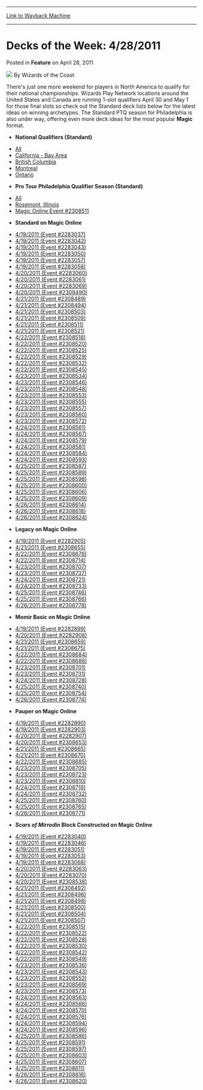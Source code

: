
---
[Link to Wayback Machine](https://web.archive.org/web/20211018111853/https://magic.wizards.com/en/articles/archive/feature/decks-week-4282011-2011-04-28)

[_metadata_:wayback_url]:- "https://magic.wizards.com/en/articles/archive/feature/decks-week-4282011-2011-04-28"
[_metadata_:wayback_raw_url]:- "https://web.archive.org/web/20211018111853id_/https://magic.wizards.com/en/articles/archive/feature/decks-week-4282011-2011-04-28"
[_metadata_:wayback_capture_timestamp]:- "2021-10-18 11:18:53+00:00"
[_metadata_:publish_date]:- "2011-04-28"
[_metadata_:description]:- "There's just one more weekend for players in North America to qualify for their national championships. Wizards Play Network locations around the United States and Canada are running 1-slot qualifiers April 30 and May 1 for those final slots so check out the Standard deck lists below for the latest ideas on winning archetypes. The Standard PTQ season for Philadelphia is also"
[_metadata_:generator]:- "Drupal 7 (http://drupal.org)"
---


Decks of the Week: 4/28/2011
============================



 Posted in **Feature**
 on April 28, 2011 






![](https://media.magic.wizards.com/styles/auth_small/public/images/person/wizards_author.jpg)
By Wizards of the Coast











There's just one more weekend for players in North America to qualify for their national championships. Wizards Play Network locations around the United States and Canada are running 1-slot qualifiers April 30 and May 1 for those final slots so check out the Standard deck lists below for the latest ideas on winning archetypes. The Standard PTQ season for Philadelphia is also under way, offering even more deck ideas for the most popular **Magic** format.


* **National Qualifiers (Standard)**
+ [All](/en/events/coverage/2011-national-qualifiers-top-8-standard-deck-lists)
+ [California - Bay Area](/en/articles/archive/event-coverage/2011-national-qualifiers-standard-2011-04-27)
+ [British Columbia](/en/articles/archive/event-coverage/2011-national-qualifiers-standard-2011-04-19)
+ [Montreal](/en/articles/archive/event-coverage/2011-national-qualifiers-standard-2011-04-18-5)
+ [Ontario](/en/articles/archive/event-coverage/2011-national-qualifiers-standard-2011-04-19-1)
* **Pro Tour Philadelphia Qualifier Season (Standard)**
+ [All](/en/events/coverage/pro-tour-philadelphia-qualifier-season-top-8-standard-deck-lists)
+ [Rosemont, Illinois](/en/articles/archive/event-coverage/pro-tour-philadelphia-qualifier-season-top-8-standard-deck-lists)
+ [Magic Online Event #2308511](http://www.wizards.com/Magic/Digital/MagicOnlineTourn.aspx?x=mtg/digital/magiconline/tourn/2308511)
* **Standard on Magic Online**
+ [4/19/2011 (Event #2283037)](http://archive.wizards.com/Magic/Digital/MagicOnlineTourn.aspx?x=mtg/digital/magiconline/tourn/2283037)
+ [4/19/2011 (Event #2283042)](http://archive.wizards.com/Magic/Digital/MagicOnlineTourn.aspx?x=mtg/digital/magiconline/tourn/2283042)
+ [4/19/2011 (Event #2283043)](http://archive.wizards.com/Magic/Digital/MagicOnlineTourn.aspx?x=mtg/digital/magiconline/tourn/2283043)
+ [4/19/2011 (Event #2283050)](http://archive.wizards.com/Magic/Digital/MagicOnlineTourn.aspx?x=mtg/digital/magiconline/tourn/2283050)
+ [4/19/2011 (Event #2283057)](http://archive.wizards.com/Magic/Digital/MagicOnlineTourn.aspx?x=mtg/digital/magiconline/tourn/2283057)
+ [4/19/2011 (Event #2283058)](http://archive.wizards.com/Magic/Digital/MagicOnlineTourn.aspx?x=mtg/digital/magiconline/tourn/2283058)
+ [4/20/2011 (Event #2283060)](http://archive.wizards.com/Magic/Digital/MagicOnlineTourn.aspx?x=mtg/digital/magiconline/tourn/2283060)
+ [4/20/2011 (Event #2283061)](http://archive.wizards.com/Magic/Digital/MagicOnlineTourn.aspx?x=mtg/digital/magiconline/tourn/2283061)
+ [4/20/2011 (Event #2283069)](http://archive.wizards.com/Magic/Digital/MagicOnlineTourn.aspx?x=mtg/digital/magiconline/tourn/2283069)
+ [4/20/2011 (Event #2308490)](http://archive.wizards.com/Magic/Digital/MagicOnlineTourn.aspx?x=mtg/digital/magiconline/tourn/2308490)
+ [4/21/2011 (Event #2308489)](http://archive.wizards.com/Magic/Digital/MagicOnlineTourn.aspx?x=mtg/digital/magiconline/tourn/2308489)
+ [4/21/2011 (Event #2308494)](http://archive.wizards.com/Magic/Digital/MagicOnlineTourn.aspx?x=mtg/digital/magiconline/tourn/2308494)
+ [4/21/2011 (Event #2308503)](http://archive.wizards.com/Magic/Digital/MagicOnlineTourn.aspx?x=mtg/digital/magiconline/tourn/2308503)
+ [4/21/2011 (Event #2308509)](http://archive.wizards.com/Magic/Digital/MagicOnlineTourn.aspx?x=mtg/digital/magiconline/tourn/2308509)
+ [4/21/2011 (Event #2308511)](http://archive.wizards.com/Magic/Digital/MagicOnlineTourn.aspx?x=mtg/digital/magiconline/tourn/2308511)
+ [4/21/2011 (Event #2308521)](http://archive.wizards.com/Magic/Digital/MagicOnlineTourn.aspx?x=mtg/digital/magiconline/tourn/2308521)
+ [4/22/2011 (Event #2308518)](http://archive.wizards.com/Magic/Digital/MagicOnlineTourn.aspx?x=mtg/digital/magiconline/tourn/2308518)
+ [4/22/2011 (Event #2308520)](http://archive.wizards.com/Magic/Digital/MagicOnlineTourn.aspx?x=mtg/digital/magiconline/tourn/2308520)
+ [4/22/2011 (Event #2308525)](http://archive.wizards.com/Magic/Digital/MagicOnlineTourn.aspx?x=mtg/digital/magiconline/tourn/2308525)
+ [4/22/2011 (Event #2308529)](http://archive.wizards.com/Magic/Digital/MagicOnlineTourn.aspx?x=mtg/digital/magiconline/tourn/2308529)
+ [4/22/2011 (Event #2308532)](http://archive.wizards.com/Magic/Digital/MagicOnlineTourn.aspx?x=mtg/digital/magiconline/tourn/2308532)
+ [4/22/2011 (Event #2308545)](http://archive.wizards.com/Magic/Digital/MagicOnlineTourn.aspx?x=mtg/digital/magiconline/tourn/2308545)
+ [4/23/2011 (Event #2308534)](http://archive.wizards.com/Magic/Digital/MagicOnlineTourn.aspx?x=mtg/digital/magiconline/tourn/2308534)
+ [4/23/2011 (Event #2308546)](http://archive.wizards.com/Magic/Digital/MagicOnlineTourn.aspx?x=mtg/digital/magiconline/tourn/2308546)
+ [4/23/2011 (Event #2308548)](http://archive.wizards.com/Magic/Digital/MagicOnlineTourn.aspx?x=mtg/digital/magiconline/tourn/2308548)
+ [4/23/2011 (Event #2308553)](http://archive.wizards.com/Magic/Digital/MagicOnlineTourn.aspx?x=mtg/digital/magiconline/tourn/2308553)
+ [4/23/2011 (Event #2308555)](http://archive.wizards.com/Magic/Digital/MagicOnlineTourn.aspx?x=mtg/digital/magiconline/tourn/2308555)
+ [4/23/2011 (Event #2308557)](http://archive.wizards.com/Magic/Digital/MagicOnlineTourn.aspx?x=mtg/digital/magiconline/tourn/2308557)
+ [4/23/2011 (Event #2308560)](http://archive.wizards.com/Magic/Digital/MagicOnlineTourn.aspx?x=mtg/digital/magiconline/tourn/2308560)
+ [4/23/2011 (Event #2308572)](http://archive.wizards.com/Magic/Digital/MagicOnlineTourn.aspx?x=mtg/digital/magiconline/tourn/2308572)
+ [4/24/2011 (Event #2308561)](http://archive.wizards.com/Magic/Digital/MagicOnlineTourn.aspx?x=mtg/digital/magiconline/tourn/2308561)
+ [4/24/2011 (Event #2308567)](http://archive.wizards.com/Magic/Digital/MagicOnlineTourn.aspx?x=mtg/digital/magiconline/tourn/2308567)
+ [4/24/2011 (Event #2308579)](http://archive.wizards.com/Magic/Digital/MagicOnlineTourn.aspx?x=mtg/digital/magiconline/tourn/2308579)
+ [4/24/2011 (Event #2308581)](http://archive.wizards.com/Magic/Digital/MagicOnlineTourn.aspx?x=mtg/digital/magiconline/tourn/2308581)
+ [4/24/2011 (Event #2308584)](http://archive.wizards.com/Magic/Digital/MagicOnlineTourn.aspx?x=mtg/digital/magiconline/tourn/2308584)
+ [4/24/2011 (Event #2308593)](http://archive.wizards.com/Magic/Digital/MagicOnlineTourn.aspx?x=mtg/digital/magiconline/tourn/2308593)
+ [4/25/2011 (Event #2308587)](http://archive.wizards.com/Magic/Digital/MagicOnlineTourn.aspx?x=mtg/digital/magiconline/tourn/2308587)
+ [4/25/2011 (Event #2308589)](http://archive.wizards.com/Magic/Digital/MagicOnlineTourn.aspx?x=mtg/digital/magiconline/tourn/2308589)
+ [4/25/2011 (Event #2308598)](http://archive.wizards.com/Magic/Digital/MagicOnlineTourn.aspx?x=mtg/digital/magiconline/tourn/2308598)
+ [4/25/2011 (Event #2308600)](http://archive.wizards.com/Magic/Digital/MagicOnlineTourn.aspx?x=mtg/digital/magiconline/tourn/2308600)
+ [4/25/2011 (Event #2308606)](http://archive.wizards.com/Magic/Digital/MagicOnlineTourn.aspx?x=mtg/digital/magiconline/tourn/2308606)
+ [4/25/2011 (Event #2308609)](http://archive.wizards.com/Magic/Digital/MagicOnlineTourn.aspx?x=mtg/digital/magiconline/tourn/2308609)
+ [4/26/2011 (Event #2308614)](http://archive.wizards.com/Magic/Digital/MagicOnlineTourn.aspx?x=mtg/digital/magiconline/tourn/2308614)
+ [4/26/2011 (Event #2308618)](http://archive.wizards.com/Magic/Digital/MagicOnlineTourn.aspx?x=mtg/digital/magiconline/tourn/2308618)
+ [4/26/2011 (Event #2308624)](http://archive.wizards.com/Magic/Digital/MagicOnlineTourn.aspx?x=mtg/digital/magiconline/tourn/2308624)
* **Legacy on Magic Online**
+ [4/19/2011 (Event #2282905)](http://archive.wizards.com/Magic/Digital/MagicOnlineTourn.aspx?x=mtg/digital/magiconline/tourn/2282905)
+ [4/21/2011 (Event #2308655)](http://archive.wizards.com/Magic/Digital/MagicOnlineTourn.aspx?x=mtg/digital/magiconline/tourn/2308655)
+ [4/22/2011 (Event #2308678)](http://archive.wizards.com/Magic/Digital/MagicOnlineTourn.aspx?x=mtg/digital/magiconline/tourn/2308678)
+ [4/22/2011 (Event #2308714)](http://archive.wizards.com/Magic/Digital/MagicOnlineTourn.aspx?x=mtg/digital/magiconline/tourn/2308714)
+ [4/23/2011 (Event #2308707)](http://archive.wizards.com/Magic/Digital/MagicOnlineTourn.aspx?x=mtg/digital/magiconline/tourn/2308707)
+ [4/23/2011 (Event #2308737)](http://archive.wizards.com/Magic/Digital/MagicOnlineTourn.aspx?x=mtg/digital/magiconline/tourn/2308737)
+ [4/24/2011 (Event #2308721)](http://archive.wizards.com/Magic/Digital/MagicOnlineTourn.aspx?x=mtg/digital/magiconline/tourn/2308721)
+ [4/24/2011 (Event #2308733)](http://archive.wizards.com/Magic/Digital/MagicOnlineTourn.aspx?x=mtg/digital/magiconline/tourn/2308733)
+ [4/25/2011 (Event #2308746)](http://archive.wizards.com/Magic/Digital/MagicOnlineTourn.aspx?x=mtg/digital/magiconline/tourn/2308746)
+ [4/25/2011 (Event #2308766)](http://archive.wizards.com/Magic/Digital/MagicOnlineTourn.aspx?x=mtg/digital/magiconline/tourn/2308766)
+ [4/26/2011 (Event #2308778)](http://archive.wizards.com/Magic/Digital/MagicOnlineTourn.aspx?x=mtg/digital/magiconline/tourn/2308778)
* **Momir Basic on Magic Online**
+ [4/19/2011 (Event #2282899)](http://archive.wizards.com/Magic/Digital/MagicOnlineTourn.aspx?x=mtg/digital/magiconline/tourn/2282899)
+ [4/20/2011 (Event #2282908)](http://archive.wizards.com/Magic/Digital/MagicOnlineTourn.aspx?x=mtg/digital/magiconline/tourn/2282908)
+ [4/21/2011 (Event #2308659)](http://archive.wizards.com/Magic/Digital/MagicOnlineTourn.aspx?x=mtg/digital/magiconline/tourn/2308659)
+ [4/21/2011 (Event #2308675)](http://archive.wizards.com/Magic/Digital/MagicOnlineTourn.aspx?x=mtg/digital/magiconline/tourn/2308675)
+ [4/22/2011 (Event #2308684)](http://archive.wizards.com/Magic/Digital/MagicOnlineTourn.aspx?x=mtg/digital/magiconline/tourn/2308684)
+ [4/22/2011 (Event #2308688)](http://archive.wizards.com/Magic/Digital/MagicOnlineTourn.aspx?x=mtg/digital/magiconline/tourn/2308688)
+ [4/23/2011 (Event #2308701)](http://archive.wizards.com/Magic/Digital/MagicOnlineTourn.aspx?x=mtg/digital/magiconline/tourn/2308701)
+ [4/23/2011 (Event #2308731)](http://archive.wizards.com/Magic/Digital/MagicOnlineTourn.aspx?x=mtg/digital/magiconline/tourn/2308731)
+ [4/24/2011 (Event #2308728)](http://archive.wizards.com/Magic/Digital/MagicOnlineTourn.aspx?x=mtg/digital/magiconline/tourn/2308728)
+ [4/25/2011 (Event #2308740)](http://archive.wizards.com/Magic/Digital/MagicOnlineTourn.aspx?x=mtg/digital/magiconline/tourn/2308740)
+ [4/25/2011 (Event #2308754)](http://archive.wizards.com/Magic/Digital/MagicOnlineTourn.aspx?x=mtg/digital/magiconline/tourn/2308754)
+ [4/26/2011 (Event #2308774)](http://archive.wizards.com/Magic/Digital/MagicOnlineTourn.aspx?x=mtg/digital/magiconline/tourn/2308774)
* **Pauper on Magic Online**
+ [4/19/2011 (Event #2282890)](http://archive.wizards.com/Magic/Digital/MagicOnlineTourn.aspx?x=mtg/digital/magiconline/tourn/2282890)
+ [4/19/2011 (Event #2282903)](http://archive.wizards.com/Magic/Digital/MagicOnlineTourn.aspx?x=mtg/digital/magiconline/tourn/2282903)
+ [4/20/2011 (Event #2282907)](http://archive.wizards.com/Magic/Digital/MagicOnlineTourn.aspx?x=mtg/digital/magiconline/tourn/2282907)
+ [4/20/2011 (Event #2308653)](http://archive.wizards.com/Magic/Digital/MagicOnlineTourn.aspx?x=mtg/digital/magiconline/tourn/2308653)
+ [4/21/2011 (Event #2308665)](http://archive.wizards.com/Magic/Digital/MagicOnlineTourn.aspx?x=mtg/digital/magiconline/tourn/2308665)
+ [4/21/2011 (Event #2308670)](http://archive.wizards.com/Magic/Digital/MagicOnlineTourn.aspx?x=mtg/digital/magiconline/tourn/2308670)
+ [4/22/2011 (Event #2308685)](http://archive.wizards.com/Magic/Digital/MagicOnlineTourn.aspx?x=mtg/digital/magiconline/tourn/2308685)
+ [4/23/2011 (Event #2308705)](http://archive.wizards.com/Magic/Digital/MagicOnlineTourn.aspx?x=mtg/digital/magiconline/tourn/2308705)
+ [4/23/2011 (Event #2308723)](http://archive.wizards.com/Magic/Digital/MagicOnlineTourn.aspx?x=mtg/digital/magiconline/tourn/2308723)
+ [4/23/2011 (Event #2308810)](http://archive.wizards.com/Magic/Digital/MagicOnlineTourn.aspx?x=mtg/digital/magiconline/tourn/2308810)
+ [4/24/2011 (Event #2308719)](http://archive.wizards.com/Magic/Digital/MagicOnlineTourn.aspx?x=mtg/digital/magiconline/tourn/2308719)
+ [4/24/2011 (Event #2308732)](http://archive.wizards.com/Magic/Digital/MagicOnlineTourn.aspx?x=mtg/digital/magiconline/tourn/2308732)
+ [4/25/2011 (Event #2308760)](http://archive.wizards.com/Magic/Digital/MagicOnlineTourn.aspx?x=mtg/digital/magiconline/tourn/2308760)
+ [4/25/2011 (Event #2308765)](http://archive.wizards.com/Magic/Digital/MagicOnlineTourn.aspx?x=mtg/digital/magiconline/tourn/2308765)
+ [4/26/2011 (Event #2308771)](http://archive.wizards.com/Magic/Digital/MagicOnlineTourn.aspx?x=mtg/digital/magiconline/tourn/2308771)
* ***Scars of Mirrodin* Block Constructed on Magic Online**
+ [4/19/2011 (Event #2283040)](http://archive.wizards.com/Magic/Digital/MagicOnlineTourn.aspx?x=mtg/digital/magiconline/tourn/2283040)
+ [4/19/2011 (Event #2283046)](http://archive.wizards.com/Magic/Digital/MagicOnlineTourn.aspx?x=mtg/digital/magiconline/tourn/2283046)
+ [4/19/2011 (Event #2283051)](http://archive.wizards.com/Magic/Digital/MagicOnlineTourn.aspx?x=mtg/digital/magiconline/tourn/2283051)
+ [4/19/2011 (Event #2283053)](http://archive.wizards.com/Magic/Digital/MagicOnlineTourn.aspx?x=mtg/digital/magiconline/tourn/2283053)
+ [4/19/2011 (Event #2283068)](http://archive.wizards.com/Magic/Digital/MagicOnlineTourn.aspx?x=mtg/digital/magiconline/tourn/2283068)
+ [4/20/2011 (Event #2283063)](http://archive.wizards.com/Magic/Digital/MagicOnlineTourn.aspx?x=mtg/digital/magiconline/tourn/2283063)
+ [4/20/2011 (Event #2283070)](http://archive.wizards.com/Magic/Digital/MagicOnlineTourn.aspx?x=mtg/digital/magiconline/tourn/2283070)
+ [4/20/2011 (Event #2308538)](http://archive.wizards.com/Magic/Digital/MagicOnlineTourn.aspx?x=mtg/digital/magiconline/tourn/2308538)
+ [4/21/2011 (Event #2308492)](http://archive.wizards.com/Magic/Digital/MagicOnlineTourn.aspx?x=mtg/digital/magiconline/tourn/2308492)
+ [4/21/2011 (Event #2308496)](http://archive.wizards.com/Magic/Digital/MagicOnlineTourn.aspx?x=mtg/digital/magiconline/tourn/2308496)
+ [4/21/2011 (Event #2308498)](http://archive.wizards.com/Magic/Digital/MagicOnlineTourn.aspx?x=mtg/digital/magiconline/tourn/2308498)
+ [4/21/2011 (Event #2308500)](http://archive.wizards.com/Magic/Digital/MagicOnlineTourn.aspx?x=mtg/digital/magiconline/tourn/2308500)
+ [4/21/2011 (Event #2308504)](http://archive.wizards.com/Magic/Digital/MagicOnlineTourn.aspx?x=mtg/digital/magiconline/tourn/2308504)
+ [4/21/2011 (Event #2308507)](http://archive.wizards.com/Magic/Digital/MagicOnlineTourn.aspx?x=mtg/digital/magiconline/tourn/2308507)
+ [4/22/2011 (Event #2308515)](http://archive.wizards.com/Magic/Digital/MagicOnlineTourn.aspx?x=mtg/digital/magiconline/tourn/2308515)
+ [4/22/2011 (Event #2308522)](http://archive.wizards.com/Magic/Digital/MagicOnlineTourn.aspx?x=mtg/digital/magiconline/tourn/2308522)
+ [4/22/2011 (Event #2308528)](http://archive.wizards.com/Magic/Digital/MagicOnlineTourn.aspx?x=mtg/digital/magiconline/tourn/2308528)
+ [4/22/2011 (Event #2308530)](http://archive.wizards.com/Magic/Digital/MagicOnlineTourn.aspx?x=mtg/digital/magiconline/tourn/2308530)
+ [4/22/2011 (Event #2308542)](http://archive.wizards.com/Magic/Digital/MagicOnlineTourn.aspx?x=mtg/digital/magiconline/tourn/2308542)
+ [4/22/2011 (Event #2308549)](http://archive.wizards.com/Magic/Digital/MagicOnlineTourn.aspx?x=mtg/digital/magiconline/tourn/2308549)
+ [4/23/2011 (Event #2308536)](http://archive.wizards.com/Magic/Digital/MagicOnlineTourn.aspx?x=mtg/digital/magiconline/tourn/2308536)
+ [4/23/2011 (Event #2308543)](http://archive.wizards.com/Magic/Digital/MagicOnlineTourn.aspx?x=mtg/digital/magiconline/tourn/2308543)
+ [4/23/2011 (Event #2308552)](http://archive.wizards.com/Magic/Digital/MagicOnlineTourn.aspx?x=mtg/digital/magiconline/tourn/2308552)
+ [4/23/2011 (Event #2308569)](http://archive.wizards.com/Magic/Digital/MagicOnlineTourn.aspx?x=mtg/digital/magiconline/tourn/2308569)
+ [4/23/2011 (Event #2308573)](http://archive.wizards.com/Magic/Digital/MagicOnlineTourn.aspx?x=mtg/digital/magiconline/tourn/2308573)
+ [4/24/2011 (Event #2308563)](http://archive.wizards.com/Magic/Digital/MagicOnlineTourn.aspx?x=mtg/digital/magiconline/tourn/2308563)
+ [4/24/2011 (Event #2308566)](http://archive.wizards.com/Magic/Digital/MagicOnlineTourn.aspx?x=mtg/digital/magiconline/tourn/2308566)
+ [4/24/2011 (Event #2308570)](http://archive.wizards.com/Magic/Digital/MagicOnlineTourn.aspx?x=mtg/digital/magiconline/tourn/2308570)
+ [4/24/2011 (Event #2308576)](http://archive.wizards.com/Magic/Digital/MagicOnlineTourn.aspx?x=mtg/digital/magiconline/tourn/2308576)
+ [4/24/2011 (Event #2308594)](http://archive.wizards.com/Magic/Digital/MagicOnlineTourn.aspx?x=mtg/digital/magiconline/tourn/2308594)
+ [4/24/2011 (Event #2308596)](http://archive.wizards.com/Magic/Digital/MagicOnlineTourn.aspx?x=mtg/digital/magiconline/tourn/2308596)
+ [4/25/2011 (Event #2308586)](http://archive.wizards.com/Magic/Digital/MagicOnlineTourn.aspx?x=mtg/digital/magiconline/tourn/2308586)
+ [4/25/2011 (Event #2308591)](http://archive.wizards.com/Magic/Digital/MagicOnlineTourn.aspx?x=mtg/digital/magiconline/tourn/2308591)
+ [4/25/2011 (Event #2308597)](http://archive.wizards.com/Magic/Digital/MagicOnlineTourn.aspx?x=mtg/digital/magiconline/tourn/2308597)
+ [4/25/2011 (Event #2308603)](http://archive.wizards.com/Magic/Digital/MagicOnlineTourn.aspx?x=mtg/digital/magiconline/tourn/2308603)
+ [4/25/2011 (Event #2308607)](http://archive.wizards.com/Magic/Digital/MagicOnlineTourn.aspx?x=mtg/digital/magiconline/tourn/2308607)
+ [4/25/2011 (Event #2308611)](http://archive.wizards.com/Magic/Digital/MagicOnlineTourn.aspx?x=mtg/digital/magiconline/tourn/2308611)
+ [4/26/2011 (Event #2308616)](http://archive.wizards.com/Magic/Digital/MagicOnlineTourn.aspx?x=mtg/digital/magiconline/tourn/2308616)
+ [4/26/2011 (Event #2308620)](http://archive.wizards.com/Magic/Digital/MagicOnlineTourn.aspx?x=mtg/digital/magiconline/tourn/2308620)






